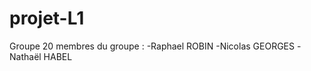 # projet-L1
Groupe 20
membres du groupe : -Raphael ROBIN
                    -Nicolas GEORGES
                    -Nathaël HABEL

















